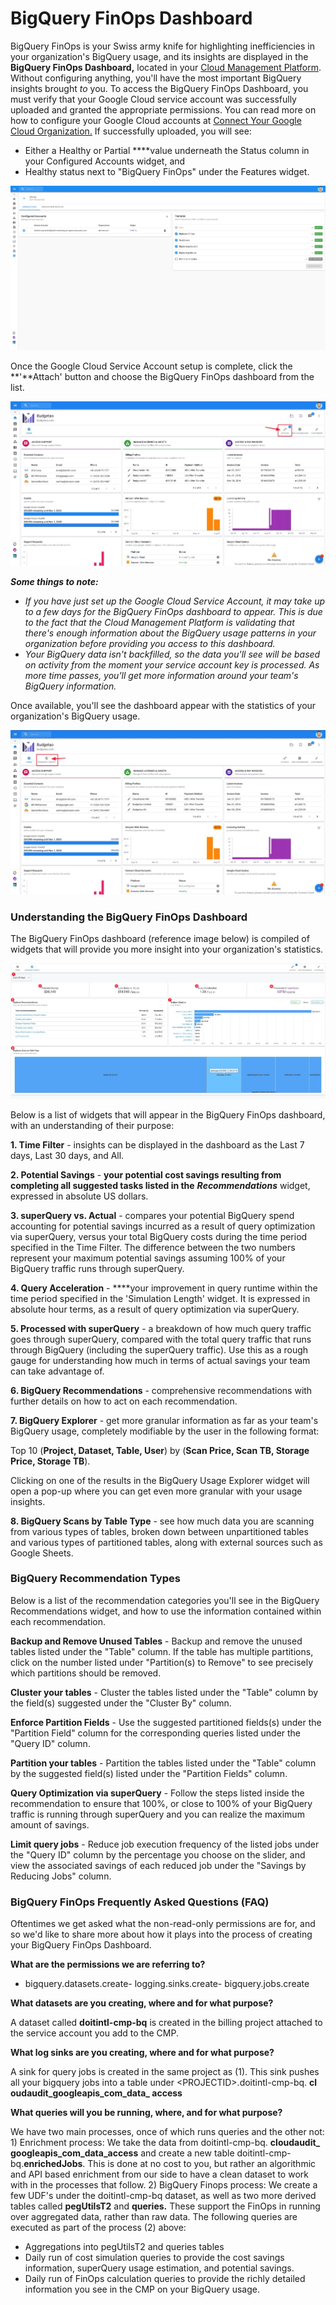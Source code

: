 # BigQuery FinOps Dashboard

BigQuery FinOps is your Swiss army knife for highlighting inefficiencies in your organization's BigQuery usage, and its insights are displayed in the **BigQuery FinOps Dashboard,** located in your [Cloud Management Platform](../). Without configuring anything, you'll have the most important BigQuery insights brought _to_ you. To access the BigQuery FinOps Dashboard, you must verify that your Google Cloud service account was successfully uploaded and granted the appropriate permissions. You can read more on how to configure your Google Cloud accounts at [Connect Your Google Cloud Organization.](../google-cloud/connect-google-cloud-service-account.md) If successfully uploaded, you will see:

* Either a Healthy or Partial ****value underneath the Status column in your Configured Accounts widget, and
* Healthy status next to "BigQuery FinOps" under the Features widget.

![](../.gitbook/assets/cmp_gcp_partialpermissions%20%281%29.jpg)



Once the Google Cloud Service Account setup is complete, click the **'**Attach' button and choose the BigQuery FinOps dashboard from the list.

![](../.gitbook/assets/budgetao_finops_attach.jpg)



_**Some things to note:**_

* _If you have just set up the Google Cloud Service Account, it may take up to a few days for the BigQuery FinOps dashboard to appear. This is due to the fact that the Cloud Management Platform is validating that there's enough information about the BigQuery usage patterns in your organization before providing you access to this dashboard._ 
* _Your BigQuery data isn't backfilled, so the data you'll see will be based on activity from the moment your service account key is processed. As more time passes, you'll get more information around your team's BigQuery information._

Once available, you'll see the dashboard appear with the statistics of your organization's BigQuery usage.

![](../.gitbook/assets/budgetao_finops_attachedd.jpg)



### Understanding the BigQuery FinOps Dashboard

The BigQuery FinOps dashboard \(reference image below\) is compiled of widgets that will provide you more insight into your organization's statistics.

![](../.gitbook/assets/bigqueryfinops_dashboard.jpg)

Below is a list of widgets that will appear in the BigQuery FinOps dashboard, with an understanding of their purpose:

**1. Time Filter** - insights can be displayed in the dashboard as the Last 7 days, Last 30 days, and All.

**2. Potential Savings**  -  **your potential cost savings resulting from completing all suggested tasks listed in the** _**Recommendations**_ widget, expressed in absolute US dollars.  


**3. superQuery vs. Actual** - compares your potential BigQuery spend accounting for potential savings incurred as a result of query optimization via superQuery, versus your total BigQuery costs during the time period specified in the Time Filter. The difference between the two numbers represent your maximum potential savings assuming 100% of your BigQuery traffic runs through superQuery.

**4. Query Acceleration** - ****your improvement in query runtime within the time period specified in the 'Simulation Length' widget. It is expressed in absolute hour terms, as a result of query optimization via superQuery.  


**5. Processed with superQuery** - a breakdown of how much query traffic goes through superQuery, compared with the total query traffic that runs through BigQuery \(including the superQuery traffic\). Use this as a rough gauge for understanding how much in terms of actual savings your team can take advantage of.  


**6. BigQuery Recommendations** - comprehensive recommendations with further details on how to act on each recommendation.

**7. BigQuery Explorer** - get more granular information as far as your team's BigQuery usage, completely modifiable by the user in the following format:

Top 10 \(**Project, Dataset, Table, User**\) by \(**Scan Price, Scan TB, Storage Price, Storage TB**\).

Clicking on one of the results in the BigQuery Usage Explorer widget will open a pop-up where you can get even more granular with your usage insights.  


**8. BigQuery Scans by Table Type** - see how much data you are scanning from various types of tables, broken down between unpartitioned tables and various types of partitioned tables, along with external sources such as Google Sheets.

### 

### BigQuery Recommendation Types

Below is a list of the recommendation categories you'll see in the BigQuery Recommendations widget, and how to use the information contained within each recommendation.  


**Backup and Remove Unused Tables** - Backup and remove the unused tables listed under the "Table" column. If the table has multiple partitions, click on the number listed under "Partition\(s\) to Remove" to see precisely which partitions should be removed.  


**Cluster your tables** - Cluster the tables listed under the "Table" column by the field\(s\) suggested under the "Cluster By" column.  


**Enforce Partition Fields** - Use the suggested partitioned fields\(s\) under the "Partition Field" column for the corresponding queries listed under the "Query ID" column.

**Partition your tables** - Partition the tables listed under the "Table" column by the suggested field\(s\) listed under the "Partition Fields" column.  


**Query Optimization via superQuery** - Follow the steps listed inside the recommendation to ensure that 100%, or close to 100% of your BigQuery traffic is running through superQuery and you can realize the maximum amount of savings.  


**Limit query jobs** - Reduce job execution frequency of the listed jobs under the "Query ID" column by the percentage you choose on the slider, and view the associated savings of each reduced job under the "Savings by Reducing Jobs" column.

### 

### BigQuery FinOps Frequently Asked Questions \(FAQ\)

Oftentimes we get asked what the non-read-only permissions are for, and so we'd like to share more about how it plays into the process of creating your BigQuery FinOps Dashboard. 

**What are the permissions we are referring to?**

- bigquery.datasets.create- logging.sinks.create- bigquery.jobs.create 

**What datasets are you creating, where and for what purpose?** 

A dataset called **doitintl-cmp-bq** is created in the billing project attached to the service account you add to the CMP. 

**What log sinks are you creating, where and for what purpose?** 

A sink for query jobs is created in the same project as \(1\). This sink pushes all your bigquery jobs into a table under &lt;PROJECTID&gt;.doitintl-cmp-bq. **cl oudaudit\_googleapis\_com\_data\_ access** 

**What queries will you be running, where, and for what purpose?**

We have two main processes, once of which runs queries and the other not: 1\) Enrichment process: We take the data from doitintl-cmp-bq. **cloudaudit\_ googleapis\_com\_data\_access**  and create a new table doitintl-cmp-bq.**enrichedJobs**. This is done at no cost to you, but rather an algorithmic and API based enrichment from our side to have a clean dataset to work with in the processes that follow. 2\) BigQuery Finops process: We create a few UDF's under the doitintl-cmp-bq dataset, as well as two more derived tables called **pegUtilsT2** and **queries.**  These support the FinOps in running over aggregated data, rather than raw data.  The following queries are executed as part of the process \(2\) above:

* Aggregations into pegUtilsT2 and queries tables
* Daily run of cost simulation queries to provide the cost savings information, superQuery usage estimation, and potential savings.
* Daily run of FinOps calculation queries to provide the richly detailed information you see in the CMP on your BigQuery usage.

